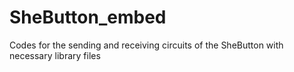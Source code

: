 # SheButton_embed
Codes for the sending and receiving circuits of the SheButton with necessary library files
